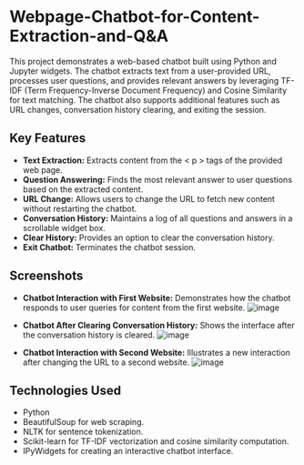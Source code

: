 # Webpage-Chatbot-for-Content-Extraction-and-Q&A

This project demonstrates a web-based chatbot built using Python and Jupyter widgets. The chatbot extracts text from a user-provided URL, processes user questions, and provides relevant answers by leveraging TF-IDF (Term Frequency-Inverse Document Frequency) and Cosine Similarity for text matching. The chatbot also supports additional features such as URL changes, conversation history clearing, and exiting the session.

## Key Features
- **Text Extraction:** Extracts content from the < p > tags of the provided web page.
- **Question Answering:** Finds the most relevant answer to user questions based on the extracted content.
- **URL Change:** Allows users to change the URL to fetch new content without restarting the chatbot.
- **Conversation History:** Maintains a log of all questions and answers in a scrollable widget box.
- **Clear History:** Provides an option to clear the conversation history.
- **Exit Chatbot:** Terminates the chatbot session.

## Screenshots
- **Chatbot Interaction with First Website:** Demonstrates how the chatbot responds to user queries for content from the first website.
  ![image](https://github.com/user-attachments/assets/d4f74be6-5f5b-41c9-bb41-0475c31b3f80)

- **Chatbot After Clearing Conversation History:** Shows the interface after the conversation history is cleared.
  ![image](https://github.com/user-attachments/assets/2c54703c-1dae-4173-8411-a1d814e89f7a)

- **Chatbot Interaction with Second Website:** Illustrates a new interaction after changing the URL to a second website.
  ![image](https://github.com/user-attachments/assets/689658e4-e287-4ce6-a48c-5c0f0a70791e)

  
## Technologies Used
- Python
- BeautifulSoup for web scraping.
- NLTK for sentence tokenization.
- Scikit-learn for TF-IDF vectorization and cosine similarity computation.
- IPyWidgets for creating an interactive chatbot interface.
